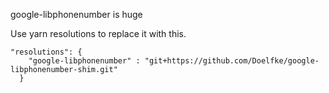 google-libphonenumber is huge

Use yarn resolutions to replace it with this.
```
"resolutions": {
    "google-libphonenumber" : "git+https://github.com/Doelfke/google-libphonenumber-shim.git"
  }
```

